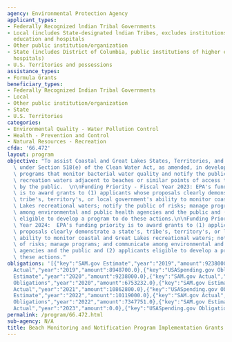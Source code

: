 ```yaml
---
agency: Environmental Protection Agency
applicant_types:
- Federally Recognized lndian Tribal Governments
- Local (includes State-designated lndian Tribes, excludes institutions of higher
  education and hospitals
- Other public institution/organization
- State (includes District of Columbia, public institutions of higher education and
  hospitals)
- U.S. Territories and possessions
assistance_types:
- Formula Grants
beneficiary_types:
- Federally Recognized Indian Tribal Governments
- Local
- Other public institution/organization
- State
- U.S. Territories
categories:
- Environmental Quality - Water Pollution Control
- Health - Prevention and Control
- Natural Resources - Recreation
cfda: '66.472'
layout: program
objective: "To assist Coastal and Great Lakes States, Territories, and Tribes eligible\
  \ under Section 518(e) of the Clean Water Act, as amended, in developing and implementing\
  \ programs that monitor bacterial water quality and notify the public for coastal\
  \ recreation waters adjacent to beaches or similar points of access that are used\
  \ by the public.  \n\nFunding Priority - Fiscal Year 2023: EPA's funding priority\
  \ is to award grants to (1) applicants whose proposals clearly demonstrate a state's,\
  \ tribe's, territory's, or local government's ability to monitor coastal and Great\
  \ Lakes recreational waters; notify the public of risks; manage programs; and communicate\
  \ among environmental and public health agencies and the public and (2) applicants\
  \ eligible to develop a program to do these actions.\n\nFunding Priority - Fiscal\
  \ Year 2024:  EPA's funding priority is to award grants to (1) applicants whose\
  \ proposals clearly demonstrate a state's, tribe's, territory's, or local government's\
  \ ability to monitor coastal and Great Lakes recreational waters; notify the public\
  \ of risks; manage programs; and communicate among environmental and public health\
  \ agencies and the public and (2) applicants eligible to develop a program to do\
  \ these actions."
obligations: '[{"key":"SAM.gov Estimate","year":"2019","amount":9238000.0},{"key":"SAM.gov
  Actual","year":"2019","amount":8948700.0},{"key":"USASpending.gov Obligations","year":"2019","amount":7323885.0},{"key":"SAM.gov
  Estimate","year":"2020","amount":9238000.0},{"key":"SAM.gov Actual","year":"2020","amount":8388700.0},{"key":"USASpending.gov
  Obligations","year":"2020","amount":6753232.0},{"key":"SAM.gov Estimate","year":"2021","amount":9619000.0},{"key":"SAM.gov
  Actual","year":"2021","amount":10862800.0},{"key":"USASpending.gov Obligations","year":"2021","amount":9217155.0},{"key":"SAM.gov
  Estimate","year":"2022","amount":10119000.0},{"key":"SAM.gov Actual","year":"2022","amount":9367642.0},{"key":"USASpending.gov
  Obligations","year":"2022","amount":7347751.0},{"key":"SAM.gov Estimate","year":"2023","amount":10619000.0},{"key":"SAM.gov
  Actual","year":"2023","amount":0.0},{"key":"USASpending.gov Obligations","year":"2023","amount":1191000.0}]'
permalink: /program/66.472.html
sub-agency: N/A
title: Beach Monitoring and Notification Program Implementation Grants
---
```

